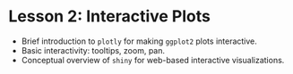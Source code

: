 # Lesson 2: Interactive Plots

* Brief introduction to `plotly` for making `ggplot2` plots interactive.
* Basic interactivity: tooltips, zoom, pan.
* Conceptual overview of `shiny` for web-based interactive visualizations.
